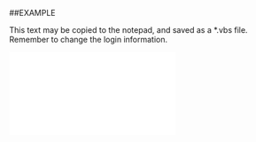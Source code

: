 

##EXAMPLE

This text may be copied to the notepad, and saved as a *.vbs file. Remember to change the login information.

![](../../Examples/vbs/SOTimeZones.ConvertUTC2BaseDate.vbs.txt)





